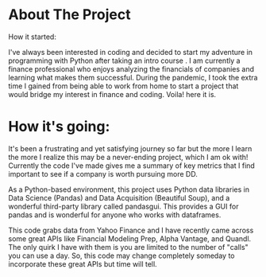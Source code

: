 # About The Project

How it started:

I've always been interested in coding and decided to start my adventure in programming with Python after taking an intro course . I am currently a finance professional who enjoys analyzing the financials of companies and learning what makes them successful.  During the pandemic, I took the extra time I gained from being able to work from home to start a project that would bridge my interest in finance and coding. Voila! here it is.

# How it's going:

It's been a frustrating and yet satisfying journey so far but the more I learn the more I realize this may be a never-ending project, which I am ok with!  Currently the code I've made gives me a summary of key metrics that I find important to see if a company is worth pursuing more DD.  

As a Python-based environment, this project uses Python data libraries in Data Science (Pandas) and Data Acquisition (Beautiful Soup), and a wonderful third-party library called pandasgui.  This provides a GUI for pandas and is wonderful for anyone who works with dataframes.

This code grabs data from Yahoo Finance and I have recently came across some great APIs like Financial Modeling Prep, Alpha Vantage, and Quandl.  The only quirk I have with them is you are limited to the number of "calls" you can use a day. So, this code may change completely someday to incorporate these great APIs but time will tell.  

